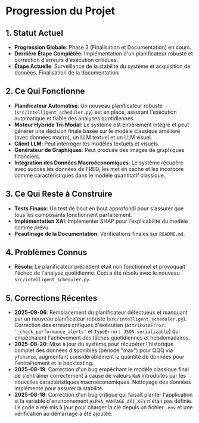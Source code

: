 # Progression du Projet

## 1. Statut Actuel
- **Progression Globale**: Phase 3 (Finalisation et Documentation) en cours.
- **Dernière Étape Complétée**: Implémentation d'un planificateur robuste et correction d'erreurs d'exécution critiques.
- **Étape Actuelle**: Surveillance de la stabilité du système et acquisition de données. Finalisation de la documentation.

## 2. Ce Qui Fonctionne
- **Planificateur Automatisé**: Un nouveau planificateur robuste (`src/intelligent_scheduler.py`) est en place, assurant l'exécution automatique et fiable des analyses quotidiennes.
- **Moteur Hybride Tri-Modal**: Le système est entièrement intégré et peut générer une décision finale basée sur le modèle classique amélioré (avec données macro), un LLM textuel et un LLM visuel.
- **Client LLM**: Peut interroger les modèles textuels et visuels.
- **Générateur de Graphiques**: Peut produire des images de graphiques financiers.
- **Intégration des Données Macroéconomiques**: Le système récupère avec succès les données de FRED, les met en cache et les incorpore comme caractéristiques dans le modèle quantitatif classique.

## 3. Ce Qui Reste à Construire
- **Tests Finaux**: Un test de bout en bout approfondi pour s'assurer que tous les composants fonctionnent parfaitement.
- **Implémentation XAI**: Implémenter SHAP pour l'explicabilité du modèle comme prévu.
- **Peaufinage de la Documentation**: Vérifications finales sur `README.md`.

## 4. Problèmes Connus
- **Résolu**: Le planificateur précédent était non fonctionnel et provoquait l'échec de l'analyse quotidienne. Ceci a été résolu avec le nouveau `src/intelligent_scheduler.py`.

## 5. Corrections Récentes
- **2025-09-06**: Remplacement du planificateur défectueux et manquant par un nouveau planificateur robuste (`src/intelligent_scheduler.py`). Correction des erreurs critiques d'exécution (`AttributeError: '_check_performance_alerts'` et `TypeError: JSON serializable`) qui empêchaient l'achèvement des tâches quotidiennes et hebdomadaires.
- **2025-08-20**: Mise à jour du système pour récupérer l'historique complet des données disponibles (période "max") pour QQQ via `yfinance`, augmentant considérablement la quantité de données pour l'entraînement et le backtesting.
- **2025-08-19**: Correction d'un bug empêchant le modèle classique final de s'entraîner correctement à cause de valeurs `NaN` introduites par les nouvelles caractéristiques macroéconomiques. Nettoyage des données implémenté pour assurer la stabilité.
- **2025-08-18**: Correction d'un bug critique qui faisait planter l'application si la variable d'environnement `ALPHA_VANTAGE_API_KEY` n'était pas définie. Le code a été mis à jour pour charger la clé depuis un fichier `.env` et une vérification au démarrage a été ajoutée.